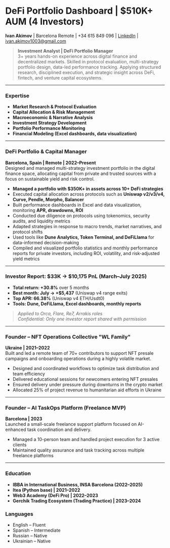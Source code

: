# DeFi Portfolio Dashboard | $510K+ AUM (4 Investors)

**Ivan Akimov** | Barcelona Remote | +34 615 849 096 | [LinkedIn](https://linkedin.com/in/ivan-akimov) | ivan.akimov1003@gmail.com

> **Investment Analyst | DeFi Portfolio Manager**  
> 3+ years hands-on experience across digital finance and decentralized markets. Skilled in protocol evaluation, multi-strategy portfolio design, data-led performance tracking. Applying structured research, disciplined execution, and strategic insight across DeFi, fintech, and venture capital ecosystems.

---

### **Expertise**
- **Market Research & Protocol Evaluation**  
- **Capital Allocation & Risk Management**  
- **Macroeconomic & Narrative Analysis**  
- **Investment Strategy Development**  
- **Portfolio Performance Monitoring**  
- **Financial Modeling (Excel dashboards, data visualization)**  

---

### **DeFi Portfolio & Capital Manager**  
**Barcelona, Spain | Remote | 2022–Present**  
Designed and managed multi-strategy investment portfolio in the digital finance space, allocating capital from private and trusted sources with a focus on sustainable yield and risk control.

- **Managed a portfolio with $350K+ in assets across 10+ DeFi strategies**  
- Executed capital allocation across protocols such as **Uniswap v2/v3/v4, Curve, Pendle, Morpho, Balancer**  
- Built performance dashboards in Excel and data visualization, monitoring **APR, drawdowns, ROI**  
- Conducted due diligence on protocols using tokenomics, security audits, and liquidity metrics  
- Adapted strategies in response to macro trends, market narratives, and protocol shifts  
- Used tools like **Dune Analytics, Token Terminal, and DeFiLlama** for data-informed decision-making  
- Compiled and visualized portfolio statistics and monthly performance reports for private investors, including ROI, volatility, and risk-adjusted yield metrics  

---

### **Investor Report: $33K → $10,175 PnL (March–July 2025)**
- **Total return: +30.8%** over 5 months  
- **Best month: July → +$5,437** (Uniswap v4 range exits)  
- **Top APR: 66.38%** (Uniswap v4 ETH/Usdt0)  
- **Tools: Dune, DeFiLlama, Excel dashboards, monthly reports**  


> *Applied to Orca, Flare, Re7, Arrakis roles*  
> *Confidential: Only one investor report shared with permission*

---

### **Founder – NFT Operations Collective "WL Family"**  
**Ukraine | 2021–2022**  
Built and led a remote team of 70+ contributors to support NFT presale campaigns and onboarding operations during a highly volatile market.

- Designed and coordinated workflows to optimize task distribution and team efficiency  
- Delivered educational sessions for newcomers entering NFT presales  
- Ensured delivery under pressure during downturns in the crypto market  
- Allocated 25% of project revenue to humanitarian aid efforts in Ukraine  

---

### **Founder – AI TaskOps Platform (Freelance MVP)**  
**Barcelona | 2023**  
Launched a small-scale freelance support platform focused on AI-enhanced task coordination and delivery.

- Managed a 10-person team and handled project execution for 3 active clients  
- Maintained quality assurance and task tracking across multiple freelance platforms  

---

### **Education**
- **IBBA in International Business, INSA Barcelona (2022–2025)**  
- **Itea (Python base) | 2021–2022**  
- **Web3 Academy (DeFi Pro) | 2022–2023**  
- **Gerchik Trading Ecosystem (Trading Practice) | 2023–2024**

### **Languages**
- English – Fluent  
- Spanish – Intermediate  
- Russian – Native  
- Ukrainian – Native
